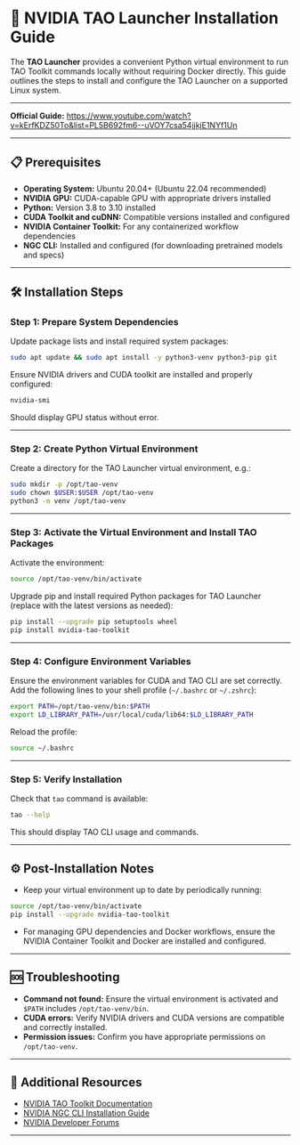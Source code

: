 # 🧰 NVIDIA TAO Launcher Installation Guide

The **TAO Launcher** provides a convenient Python virtual environment to run TAO Toolkit commands locally without requiring Docker directly. This guide outlines the steps to install and configure the TAO Launcher on a supported Linux system.

---

**Official Guide:** https://www.youtube.com/watch?v=kErfKDZ50To&list=PL5B692fm6--uVOY7csa54jjkjE1NYf1Un

---

## 📋 Prerequisites

* **Operating System:** Ubuntu 20.04+ (Ubuntu 22.04 recommended)
* **NVIDIA GPU:** CUDA-capable GPU with appropriate drivers installed
* **Python:** Version 3.8 to 3.10 installed
* **CUDA Toolkit and cuDNN:** Compatible versions installed and configured
* **NVIDIA Container Toolkit:** For any containerized workflow dependencies
* **NGC CLI:** Installed and configured (for downloading pretrained models and specs)

---

## 🛠 Installation Steps

### Step 1: Prepare System Dependencies

Update package lists and install required system packages:

```bash
sudo apt update && sudo apt install -y python3-venv python3-pip git
```

Ensure NVIDIA drivers and CUDA toolkit are installed and properly configured:

```bash
nvidia-smi
```

Should display GPU status without error.

---

### Step 2: Create Python Virtual Environment

Create a directory for the TAO Launcher virtual environment, e.g.:

```bash
sudo mkdir -p /opt/tao-venv
sudo chown $USER:$USER /opt/tao-venv
python3 -m venv /opt/tao-venv
```

---

### Step 3: Activate the Virtual Environment and Install TAO Packages

Activate the environment:

```bash
source /opt/tao-venv/bin/activate
```

Upgrade pip and install required Python packages for TAO Launcher (replace with the latest versions as needed):

```bash
pip install --upgrade pip setuptools wheel
pip install nvidia-tao-toolkit
```

---

### Step 4: Configure Environment Variables

Ensure the environment variables for CUDA and TAO CLI are set correctly. Add the following lines to your shell profile (`~/.bashrc` or `~/.zshrc`):

```bash
export PATH=/opt/tao-venv/bin:$PATH
export LD_LIBRARY_PATH=/usr/local/cuda/lib64:$LD_LIBRARY_PATH
```

Reload the profile:

```bash
source ~/.bashrc
```

---

### Step 5: Verify Installation

Check that `tao` command is available:

```bash
tao --help
```

This should display TAO CLI usage and commands.

---

## ⚙️ Post-Installation Notes

* Keep your virtual environment up to date by periodically running:

```bash
source /opt/tao-venv/bin/activate
pip install --upgrade nvidia-tao-toolkit
```

* For managing GPU dependencies and Docker workflows, ensure the NVIDIA Container Toolkit and Docker are installed and configured.

---

## 🆘 Troubleshooting

* **Command not found:** Ensure the virtual environment is activated and `$PATH` includes `/opt/tao-venv/bin`.
* **CUDA errors:** Verify NVIDIA drivers and CUDA versions are compatible and correctly installed.
* **Permission issues:** Confirm you have appropriate permissions on `/opt/tao-venv`.

---

## 🔗 Additional Resources

* [NVIDIA TAO Toolkit Documentation](https://docs.nvidia.com/tao)
* [NVIDIA NGC CLI Installation Guide](https://docs.nvidia.com/ngc/ngc-cli-install-guide/index.html)
* [NVIDIA Developer Forums](https://forums.developer.nvidia.com/)

---
